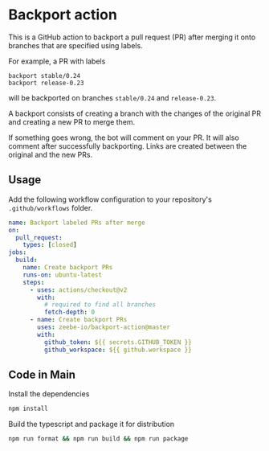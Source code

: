 # Backport action
This is a GitHub action to backport a pull request (PR) after merging it onto branches that are specified using labels.

For example, a PR with labels

```
backport stable/0.24
backport release-0.23
```

will be backported on branches `stable/0.24` and `release-0.23`.

A backport consists of creating a branch with the changes of the original PR and creating a new PR to merge them.

If something goes wrong, the bot will comment on your PR.
It will also comment after successfully backporting.
Links are created between the original and the new PRs.

## Usage

Add the following workflow configuration to your repository's `.github/workflows` folder.

```yaml
name: Backport labeled PRs after merge
on:
  pull_request:
    types: [closed]
jobs:
  build:
    name: Create backport PRs
    runs-on: ubuntu-latest
    steps:
      - uses: actions/checkout@v2
        with:
          # required to find all branches
          fetch-depth: 0
      - name: Create backport PRs
        uses: zeebe-io/backport-action@master
        with:
          github_token: ${{ secrets.GITHUB_TOKEN }}
          github_workspace: ${{ github.workspace }}
```

## Code in Main

Install the dependencies  
```bash
npm install
```

Build the typescript and package it for distribution
```bash
npm run format && npm run build && npm run package
```
